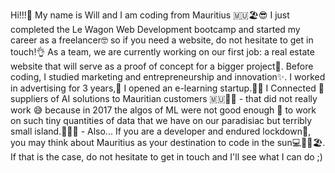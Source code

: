 Hi!!!👋
My name is Will and I am coding from Mauritius 🇲🇺🏖️😎
I just completed the Le Wagon Web Development bootcamp and started my career as a freelancer🤓 so if you need a website, do not hesitate to get in touch!👌
As a team, we are currently working on our first job: a real estate website that will serve as a proof of concept for a bigger project🤫.
Before coding, I studied marketing and entrepreneurship and innovation✨. 
I worked in advertising for 3 years,🎁
I opened an e-learning startup.👨‍🏫
I Connected 🚛 suppliers of AI solutions to Mauritian customers 🇲🇺👨‍💻 - that did not really work 😅 because in 2017 the algos of ML were not good enough 🔐 to work on such tiny quantities of data that we have on our paradisiac but terribly small island.💾🌴🥥 - Also... If you are a developer and endured lockdown🤪, you may think about Mauritius as your destination to code in the sun💻🌴🔆🏖️. If that is the case, do not hesitate to get in touch and I'll see what I can do ;)

